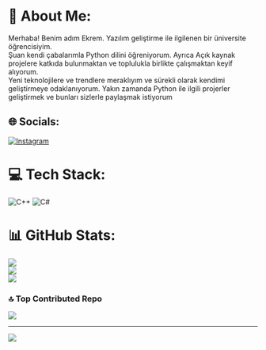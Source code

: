 # 💫 About Me:
Merhaba! Benim adım Ekrem. Yazılım geliştirme ile ilgilenen bir üniversite öğrencisiyim. <br>Şuan kendi çabalarımla Python dilini öğreniyorum. Ayrıca Açık kaynak projelere katkıda bulunmaktan ve toplulukla birlikte çalışmaktan keyif alıyorum. <br>Yeni teknolojilere ve trendlere meraklıyım ve sürekli olarak kendimi geliştirmeye odaklanıyorum. Yakın zamanda Python ile ilgili projerler geliştirmek ve bunları sizlerle paylaşmak istiyorum <br>


## 🌐 Socials:
[![Instagram](https://img.shields.io/badge/Instagram-%23E4405F.svg?logo=Instagram&logoColor=white)](https://instagram.com/ekremboysann) 

# 💻 Tech Stack:
![C++](https://img.shields.io/badge/c++-%2300599C.svg?style=for-the-badge&logo=c%2B%2B&logoColor=white) ![C#](https://img.shields.io/badge/c%23-%23239120.svg?style=for-the-badge&logo=c-sharp&logoColor=white)
# 📊 GitHub Stats:
![](https://github-readme-stats.vercel.app/api?username=EkremBoysann&theme=radical&hide_border=false&include_all_commits=false&count_private=false)<br/>
![](https://github-readme-streak-stats.herokuapp.com/?user=EkremBoysann&theme=radical&hide_border=false)<br/>
![](https://github-readme-stats.vercel.app/api/top-langs/?username=EkremBoysann&theme=radical&hide_border=false&include_all_commits=false&count_private=false&layout=compact)

### 🔝 Top Contributed Repo
![](https://github-contributor-stats.vercel.app/api?username=EkremBoysann&limit=5&theme=onedark&combine_all_yearly_contributions=true)

---
[![](https://visitcount.itsvg.in/api?id=EkremBoysann&icon=2&color=7)](https://visitcount.itsvg.in)


